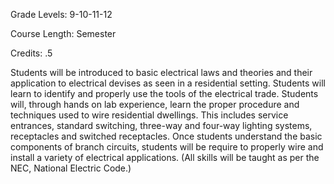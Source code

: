 Grade Levels: 9-10-11-12

Course Length: Semester

Credits: .5

Students will be introduced to basic electrical laws and theories and their application to electrical devises as seen in a residential setting. Students will learn to identify and properly use the tools of the electrical trade. Students will, through hands on lab experience, learn the proper procedure and techniques used to wire residential dwellings. This includes service entrances, standard switching, three-way and four-way lighting systems, receptacles and switched receptacles. Once students understand the basic components of branch circuits, students will be require to properly wire and install a variety of electrical applications. (All skills will be taught as per the NEC, National Electric Code.)